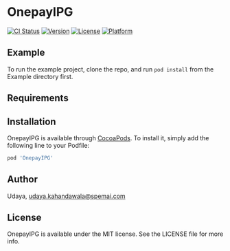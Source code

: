 # OnepayIPG

[![CI Status](https://img.shields.io/travis/Udaya/OnepayIPG.svg?style=flat)](https://travis-ci.org/Udaya/OnepayIPG)
[![Version](https://img.shields.io/cocoapods/v/OnepayIPG.svg?style=flat)](https://cocoapods.org/pods/OnepayIPG)
[![License](https://img.shields.io/cocoapods/l/OnepayIPG.svg?style=flat)](https://cocoapods.org/pods/OnepayIPG)
[![Platform](https://img.shields.io/cocoapods/p/OnepayIPG.svg?style=flat)](https://cocoapods.org/pods/OnepayIPG)

## Example

To run the example project, clone the repo, and run `pod install` from the Example directory first.

## Requirements

## Installation

OnepayIPG is available through [CocoaPods](https://cocoapods.org). To install
it, simply add the following line to your Podfile:

```ruby
pod 'OnepayIPG'
```

## Author

Udaya, udaya.kahandawala@spemai.com

## License

OnepayIPG is available under the MIT license. See the LICENSE file for more info.
